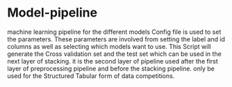 # Model-pipeline
machine learning pipeline for the different models
Config file is used to set the parameters.
These parameters are involved from setting the label and id columns as well as selecting which models want to use.
This Script will generate the Cross validation set and the test set which can be used in the next layer of stacking.
it is the second layer of pipeline used after the first layer of preprocessing pipeline and before the stacking pipeline.
only be used for the Structured Tabular form of data competitions.
